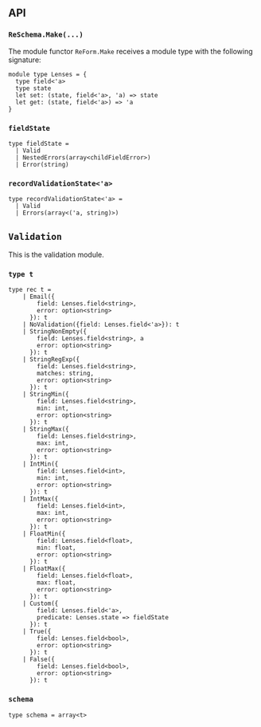 ## API

### `ReSchema.Make(...)`
The module functor `ReForm.Make` receives a module type with the following signature:
```rescript
module type Lenses = {
  type field<'a>
  type state
  let set: (state, field<'a>, 'a) => state
  let get: (state, field<'a>) => 'a
}
```

### `fieldState`
```rescript
type fieldState =
  | Valid
  | NestedErrors(array<childFieldError>)
  | Error(string)
```

### `recordValidationState<'a>`
```rescript
type recordValidationState<'a> =
  | Valid
  | Errors(array<('a, string)>)
```

## `Validation`
This is the validation module.

### `type t`
```rescript
type rec t =
    | Email({
        field: Lenses.field<string>, 
        error: option<string>
      }): t
    | NoValidation({field: Lenses.field<'a>}): t
    | StringNonEmpty({
        field: Lenses.field<string>, a
        error: option<string>
      }): t
    | StringRegExp({
        field: Lenses.field<string>, 
        matches: string, 
        error: option<string>
      }): t
    | StringMin({
        field: Lenses.field<string>, 
        min: int, 
        error: option<string>
      }): t
    | StringMax({
        field: Lenses.field<string>, 
        max: int, 
        error: option<string>
      }): t
    | IntMin({
        field: Lenses.field<int>, 
        min: int, 
        error: option<string>
      }): t
    | IntMax({
        field: Lenses.field<int>, 
        max: int, 
        error: option<string>
      }): t
    | FloatMin({
        field: Lenses.field<float>, 
        min: float, 
        error: option<string>
      }): t
    | FloatMax({
        field: Lenses.field<float>, 
        max: float, 
        error: option<string>
      }): t
    | Custom({
        field: Lenses.field<'a>, 
        predicate: Lenses.state => fieldState
      }): t
    | True({
        field: Lenses.field<bool>, 
        error: option<string>
      }): t
    | False({
        field: Lenses.field<bool>, 
        error: option<string>
      }): t
```

### `schema`
```rescript
type schema = array<t>
```

